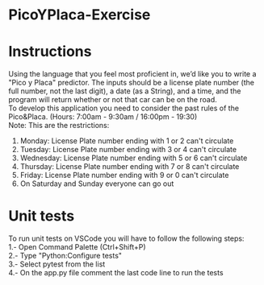 # PicoYPlaca-Exercise  
# Instructions  
Using the language that you feel most proficient in, we’d like you to write a "Pico y Placa" predictor. The inputs should be a license plate number (the full number, not the last digit), a date (as a String), and a time, and the program will return whether or not that car can be on the road.  
To develop this application you need to consider the past rules of the Pico&Placa. (Hours: 7:00am - 9:30am / 16:00pm - 19:30)  
Note: This are the restrictions:  
1. Monday: License Plate number ending with 1 or 2 can't circulate  
2. Tuesday: License Plate number ending with 3 or 4 can't circulate  
3. Wednesday: License Plate number ending with 5 or 6 can't circulate  
4. Thursday: License Plate number ending with 7 or 8 can't circulate  
5. Friday: License Plate number ending with 9 or 0 can't circulate  
6. On Saturday and Sunday everyone can go out
# Unit tests  
To run unit tests on VSCode you will have to follow the following steps:  
1.- Open Command Palette (Ctrl+Shift+P)  
2.- Type "Python:Configure tests"  
3.- Select pytest from the list  
4.- On the app.py file comment the last code line to run the tests 
